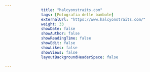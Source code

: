 ---
                title: "halcyonstraits.com"
                tags: [Fotografia delle bambole]
                externalUrl: "https://www.halcyonstraits.com/"
                weight: 33
                showDate: false
                showAuthor: false
                showReadingTime: false
                showEdit: false
                showLikes: false
                showViews: false
                layoutBackgroundHeaderSpace: false
                ---

